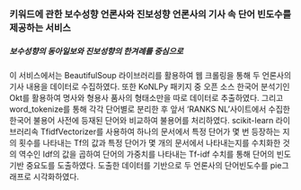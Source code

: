 ### 키워드에 관한 보수성향 언론사와 진보성향 언론사의 기사 속 단어 빈도수를 제공하는 서비스
##### 보수성향의 동아일보와 진보성향의 한겨례를 중심으로

이 서비스에서는 BeautifulSoup 라이브러리를 활용하여 웹 크롤링을 통해 두 언론사의 기사 내용을 데이터로 수집하였다. 또한 KoNLPy 패키지 중 오픈 소스 한국어 분석기인 Okt를 활용하여 명사와 형용사 품사의 형태소만을 따로 데이터로 추출하였다. 그리고 word_tokenize를 통해 각각 단어별로 분리한 후 앞서 ‘RANKS NL’사이트에서 수집한 한국어 불용어 사전에 등재된 단어와 비교하여 불용어를 처리하였다. scikit-learn 라이브러리속 TfidfVectorizer를 사용하여 하나의 문서에서 특정 단어가 몇 번 등장하는 지의 횟수를 나타내는 Tf의 값과 특정 단어가 몇 개의 문서에서 나타내는지를 수치화한 것의 역수인 Idf의 값을 곱하여 단어의 가중치를 나타내는 Tf-idf 수치를 통해 단어의 빈도 기반 중요도를 도출하였다. 도출한 데이터를 기반으로 두 언론사의 단어빈도수를 pie그래프로 시각화하였다.
